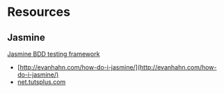 # Resources

## Jasmine

[Jasmine BDD testing framework](http://pivotal.github.io/jasmine/)

+ [http://evanhahn.com/how-do-i-jasmine/](http://evanhahn.com/how-do-i-jasmine/)
+ [net.tutsplus.com](http://net.tutsplus.com/tutorials/javascript-ajax/testing-your-javascript-with-jasmine/)